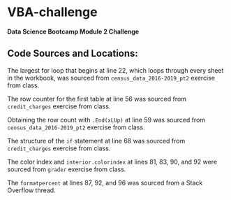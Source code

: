# VBA-challenge
**Data Science Bootcamp Module 2 Challenge**

## Code Sources and Locations:

The largest for loop that begins at line 22, which loops through every sheet in the workbook, was sourced from ```census_data_2016-2019_pt2``` exercise from class.

The row counter for the first table at line 56 was sourced from ```credit_charges``` exercise from class.

Obtaining the row count with ```.End(xLUp)``` at line 59 was sourced from ```census_data_2016-2019_pt2``` exercise from class.

The structure of the ```if``` statement at line 68 was sourced from ```credit_charges``` exercise from class.

The color index and ```interior.colorindex``` at lines 81, 83, 90, and 92 were sourced from ```grader``` exercise from class.

The ```formatpercent``` at lines 87, 92, and 96 was sourced from a Stack Overflow thread.
